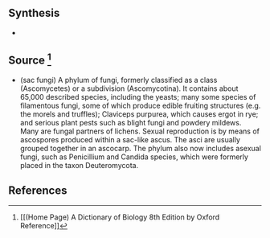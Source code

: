 ## Synthesis
- 
## Source [^1]
- (sac fungi) A phylum of fungi, formerly classified as a class (Ascomycetes) or a subdivision (Ascomycotina). It contains about 65,000 described species, including the yeasts; many some species of filamentous fungi, some of which produce edible fruiting structures (e.g. the morels and truffles); Claviceps purpurea, which causes ergot in rye; and serious plant pests such as blight fungi and powdery mildews. Many are fungal partners of lichens. Sexual reproduction is by means of ascospores produced within a sac-like ascus. The asci are usually grouped together in an ascocarp. The phylum also now includes asexual fungi, such as Penicillium and Candida species, which were formerly placed in the taxon Deuteromycota.
## References

[^1]: [[(Home Page) A Dictionary of Biology 8th Edition by Oxford Reference]]